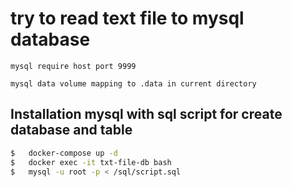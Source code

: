 # try to read text file to mysql database
`mysql require host port 9999`

`mysql data volume mapping to .data in current directory`

## Installation mysql with sql script for create database and table
```sh
$   docker-compose up -d
$   docker exec -it txt-file-db bash
$   mysql -u root -p < /sql/script.sql
```
